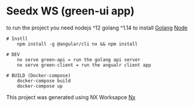 
# Seedx WS (green-ui app)

to run the project you need nodejs ^12 golang ^1.14
to install [Golang](https://golang.org/doc/install) [Node](https://nodejs.org/en/download/)

    # Instll
        npm install -g @angular/cli nx && npm install

    # DEV
        nx serve green-api = run the golang api server
        nx serve green-client = run the angualr client app

    # BUILD (Docker-compose)
        docker-compose build
        docker-compose up

This project was generated using NX Worksapce [Nx](https://nx.dev)
